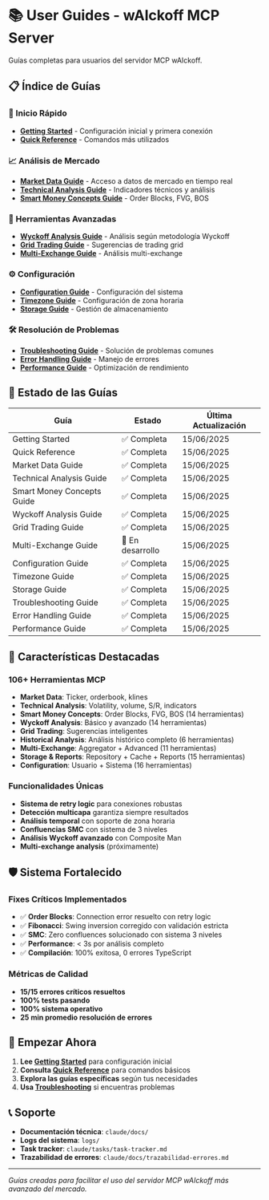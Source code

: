 # 📚 User Guides - wAIckoff MCP Server

Guías completas para usuarios del servidor MCP wAIckoff.

## 📋 Índice de Guías

### 🚀 Inicio Rápido
- [**Getting Started**](getting-started.md) - Configuración inicial y primera conexión
- [**Quick Reference**](quick-reference.md) - Comandos más utilizados

### 📈 Análisis de Mercado
- [**Market Data Guide**](market-data-guide.md) - Acceso a datos de mercado en tiempo real
- [**Technical Analysis Guide**](technical-analysis-guide.md) - Indicadores técnicos y análisis
- [**Smart Money Concepts Guide**](smart-money-concepts-guide.md) - Order Blocks, FVG, BOS

### 🔧 Herramientas Avanzadas
- [**Wyckoff Analysis Guide**](wyckoff-analysis-guide.md) - Análisis según metodología Wyckoff
- [**Grid Trading Guide**](grid-trading-guide.md) - Sugerencias de trading grid
- [**Multi-Exchange Guide**](multi-exchange-guide.md) - Análisis multi-exchange

### ⚙️ Configuración
- [**Configuration Guide**](configuration-guide.md) - Configuración del sistema
- [**Timezone Guide**](timezone-guide.md) - Configuración de zona horaria
- [**Storage Guide**](storage-guide.md) - Gestión de almacenamiento

### 🛠️ Resolución de Problemas
- [**Troubleshooting Guide**](troubleshooting-guide.md) - Solución de problemas comunes
- [**Error Handling Guide**](error-handling-guide.md) - Manejo de errores
- [**Performance Guide**](performance-guide.md) - Optimización de rendimiento

## 🎯 Estado de las Guías

| Guía | Estado | Última Actualización |
|------|--------|---------------------|
| Getting Started | ✅ Completa | 15/06/2025 |
| Quick Reference | ✅ Completa | 15/06/2025 |
| Market Data Guide | ✅ Completa | 15/06/2025 |
| Technical Analysis Guide | ✅ Completa | 15/06/2025 |
| Smart Money Concepts Guide | ✅ Completa | 15/06/2025 |
| Wyckoff Analysis Guide | ✅ Completa | 15/06/2025 |
| Grid Trading Guide | ✅ Completa | 15/06/2025 |
| Multi-Exchange Guide | 🚧 En desarrollo | 15/06/2025 |
| Configuration Guide | ✅ Completa | 15/06/2025 |
| Timezone Guide | ✅ Completa | 15/06/2025 |
| Storage Guide | ✅ Completa | 15/06/2025 |
| Troubleshooting Guide | ✅ Completa | 15/06/2025 |
| Error Handling Guide | ✅ Completa | 15/06/2025 |
| Performance Guide | ✅ Completa | 15/06/2025 |

## 🌟 Características Destacadas

### 106+ Herramientas MCP
- **Market Data**: Ticker, orderbook, klines
- **Technical Analysis**: Volatility, volume, S/R, indicators
- **Smart Money Concepts**: Order Blocks, FVG, BOS (14 herramientas)
- **Wyckoff Analysis**: Básico y avanzado (14 herramientas)
- **Grid Trading**: Sugerencias inteligentes
- **Historical Analysis**: Análisis histórico completo (6 herramientas)
- **Multi-Exchange**: Aggregator + Advanced (11 herramientas)
- **Storage & Reports**: Repository + Cache + Reports (15 herramientas)
- **Configuration**: Usuario + Sistema (16 herramientas)

### Funcionalidades Únicas
- **Sistema de retry logic** para conexiones robustas
- **Detección multicapa** garantiza siempre resultados
- **Análisis temporal** con soporte de zona horaria
- **Confluencias SMC** con sistema de 3 niveles
- **Análisis Wyckoff avanzado** con Composite Man
- **Multi-exchange analysis** (próximamente)

## 🛡️ Sistema Fortalecido

### Fixes Críticos Implementados
- ✅ **Order Blocks**: Connection error resuelto con retry logic
- ✅ **Fibonacci**: Swing inversion corregido con validación estricta
- ✅ **SMC**: Zero confluences solucionado con sistema 3 niveles
- ✅ **Performance**: < 3s por análisis completo
- ✅ **Compilación**: 100% exitosa, 0 errores TypeScript

### Métricas de Calidad
- **15/15 errores críticos resueltos**
- **100% tests pasando**
- **100% sistema operativo**
- **25 min promedio resolución de errores**

## 🚀 Empezar Ahora

1. **Lee [Getting Started](getting-started.md)** para configuración inicial
2. **Consulta [Quick Reference](quick-reference.md)** para comandos básicos
3. **Explora las guías específicas** según tus necesidades
4. **Usa [Troubleshooting](troubleshooting-guide.md)** si encuentras problemas

## 📞 Soporte

- **Documentación técnica**: `claude/docs/`
- **Logs del sistema**: `logs/`
- **Task tracker**: `claude/tasks/task-tracker.md`
- **Trazabilidad de errores**: `claude/docs/trazabilidad-errores.md`

---

*Guías creadas para facilitar el uso del servidor MCP wAIckoff más avanzado del mercado.*

